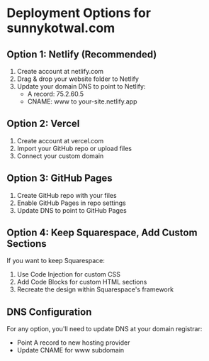 # Deployment Options for sunnykotwal.com

## Option 1: Netlify (Recommended)
1. Create account at netlify.com
2. Drag & drop your website folder to Netlify
3. Update your domain DNS to point to Netlify:
   - A record: 75.2.60.5
   - CNAME: www to your-site.netlify.app

## Option 2: Vercel
1. Create account at vercel.com
2. Import your GitHub repo or upload files
3. Connect your custom domain

## Option 3: GitHub Pages
1. Create GitHub repo with your files
2. Enable GitHub Pages in repo settings
3. Update DNS to point to GitHub Pages

## Option 4: Keep Squarespace, Add Custom Sections
If you want to keep Squarespace:
1. Use Code Injection for custom CSS
2. Add Code Blocks for custom HTML sections
3. Recreate the design within Squarespace's framework

## DNS Configuration
For any option, you'll need to update DNS at your domain registrar:
- Point A record to new hosting provider
- Update CNAME for www subdomain